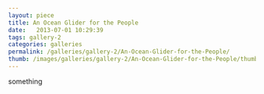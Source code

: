 ```yaml
---
layout: piece
title: An Ocean Glider for the People
date:   2013-07-01 10:29:39
tags: gallery-2
categories: galleries
permalink: /galleries/gallery-2/An-Ocean-Glider-for-the-People/
thumb: /images/galleries/gallery-2/An-Ocean-Glider-for-the-People/thumb.jpg
---
```


something